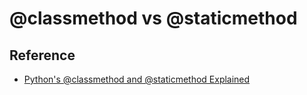 # @classmethod vs @staticmethod


## Reference

* [Python's @classmethod and @staticmethod Explained](http://stackabuse.com/pythons-classmethod-and-staticmethod-explained/)


